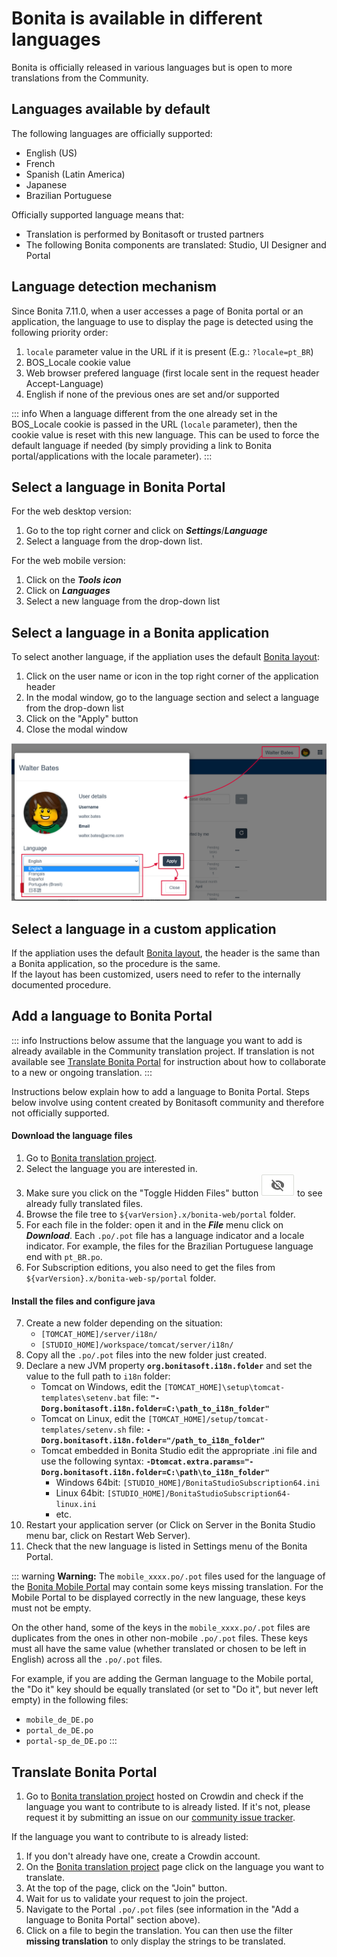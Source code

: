 # Bonita is available in different languages

Bonita is officially released in various languages but is open to more translations from the Community.

## Languages available by default

The following languages are officially supported:

- English (US)
- French
- Spanish (Latin America)
- Japanese
- Brazilian Portuguese

Officially supported language means that:
- Translation is performed by Bonitasoft or trusted partners
- The following Bonita components are translated: Studio, UI Designer and Portal

## Language detection mechanism

Since Bonita 7.11.0, when a user accesses a page of Bonita portal or an application, the language to use to display the page is detected using the following priority order:  
1. `locale` parameter value in the URL if it is present (E.g.: `?locale=pt_BR`)
1. BOS_Locale cookie value
1. Web browser prefered language (first locale sent in the request header Accept-Language)
1. English if none of the previous ones are set and/or supported

::: info
When a language different from the one already set in the BOS_Locale cookie is passed in the URL (`locale` parameter), then the cookie value is reset with this new language.
This can be used to force the default language if needed (by simply providing a link to Bonita portal/applications with the locale parameter).
:::

## Select a language in Bonita Portal

For the web desktop version:
1. Go to the top right corner and click on _**Settings**_/_**Language**_
1. Select a language from the drop-down list.

For the web mobile version:
1. Click on the _**Tools icon**_
1. Click on _**Languages**_
1. Select a new language from the drop-down list

## Select a language in a Bonita application

To select another language, if the appliation uses the default [Bonita layout](bonita-layout.md):
  1. Click on the user name or icon in the top right corner of the application header
  2. In the modal window, go to the language section and select a language from the drop-down list
  3. Click on the "Apply" button
  4. Close the modal window

![Select language](images/UI2021.1/select-language.png)<!--{.img-responsive}-->

## Select a language in a custom application
If the appliation uses the default [Bonita layout](bonita-layout.md), the header is the same than a Bonita application, so the procedure is the same.  
If the layout has been customized, users need to refer to the internally documented procedure.

## Add a language to Bonita Portal

::: info
Instructions below assume that the language you want to add is already available in the Community translation project. If translation is not available see [Translate Bonita Portal](#Translate_BonitaB_PM_Portal) for instruction about how to collaborate to a new or ongoing translation.
:::

Instructions below explain how to add a language to Bonita Portal. Steps below involve using content created by Bonitasoft community and therefore not officially supported.

#### Download the language files

  1. Go to [Bonita translation project](http://translate.bonitasoft.org/).
  2. Select the language you are interested in.
  3. Make sure you click on the "Toggle Hidden Files" button ![Toggle hidden files button](images/crowdin_toggle_hidden_files.png) to see already fully translated files.
  4. Browse the file tree to `${varVersion}.x/bonita-web/portal` folder.
  5. For each file in the folder: open it and in the **_File_** menu click on **_Download_**. Each `.po/.pot` file has a language indicator and a locale indicator. For example, the files for the Brazilian Portuguese language end with `pt_BR.po`.
  6. For Subscription editions, you also need to get the files from `${varVersion}.x/bonita-web-sp/portal` folder.

#### Install the files and configure java

7. Create a new folder depending on the situation:
   - `[TOMCAT_HOME]/server/i18n/`   
   - `[STUDIO_HOME]/workspace/tomcat/server/i18n/`
8. Copy all the `.po/.pot` files into the new folder just created.
9. Declare a new JVM property **`org.bonitasoft.i18n.folder`** and set the value to the full path to `i18n` folder:
   - Tomcat on Windows, edit the `[TOMCAT_HOME]\setup\tomcat-templates\setenv.bat` file: **`"-Dorg.bonitasoft.i18n.folder=C:\path_to_i18n_folder"`**
   - Tomcat on Linux, edit the `[TOMCAT_HOME]/setup/tomcat-templates/setenv.sh` file: **`-Dorg.bonitasoft.i18n.folder="/path_to_i18n_folder"`**   
   - Tomcat embedded in Bonita Studio edit the appropriate .ini file and use the following syntax: **`-Dtomcat.extra.params="-Dorg.bonitasoft.i18n.folder=C:\path\to_i18n_folder"`**
     - Windows 64bit: `[STUDIO_HOME]/BonitaStudioSubscription64.ini`
     - Linux 64bit: `[STUDIO_HOME]/BonitaStudioSubscription64-linux.ini`
     - etc.
10. Restart your application server (or Click on Server in the Bonita Studio menu bar, click on Restart Web Server).
11. Check that the new language is listed in Settings menu of the Bonita Portal.

::: warning
**Warning:** The `mobile_xxxx.po/.pot` files used for the language of the [Bonita Mobile Portal](https://documentation.bonitasoft.com/bonita/7.4/mobile-portal) may contain some keys missing translation. For the Mobile Portal to be displayed correctly in the new language, these keys must not be empty.

On the other hand, some of the keys in the `mobile_xxxx.po/.pot` files are duplicates from the ones in other non-mobile `.po/.pot` files. These keys must all have the same value (whether translated or chosen to be left in English) across all the `.po/.pot` files.

For example, if you are adding the German language to the Mobile portal, the "Do it" key should be equally translated (or set to "Do it", but never left empty) in the following files:

- `mobile_de_DE.po`
- `portal_de_DE.po`
- `portal-sp_de_DE.po`
:::

<a id="Translate_BonitaB_PM_Portal" />

## Translate Bonita Portal

1. Go to [Bonita translation project](http://translate.bonitasoft.org/) hosted on Crowdin and check if the language you want to contribute to is already listed. If it's not, please request it by submitting an issue on our [community issue tracker](https://bonita.atlassian.net).

If the language you want to contribute to is already listed:

1. If you don't already have one, create a Crowdin account.
2. On the [Bonita translation project](http://translate.bonitasoft.org/) page click on the language you want to translate.
3. At the top of the page, click on the "Join" button.
4. Wait for us to validate your request to join the project.
5. Navigate to the Portal `.po/.pot` files (see information in the "Add a language to Bonita Portal" section above).
6. Click on a file to begin the translation. You can then use the filter **missing translation** to only display the strings to be translated.
